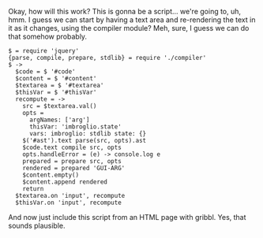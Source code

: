 Okay, how will this work?  This is gonna be a script... we're going
to, uh, hmm.  I guess we can start by having a text area and
re-rendering the text in it as it changes, using the compiler module?
Meh, sure, I guess we can do that somehow probably.

    $ = require 'jquery'
    {parse, compile, prepare, stdlib} = require './compiler'
    $ ->
      $code = $ '#code'
      $content = $ '#content'
      $textarea = $ '#textarea'
      $thisVar = $ '#thisVar'
      recompute = ->
        src = $textarea.val()
        opts =
          argNames: ['arg']
          thisVar: 'imbroglio.state'
          vars: imbroglio: stdlib state: {}
        $('#ast').text parse(src, opts).ast
        $code.text compile src, opts
        opts.handleError = (e) -> console.log e
        prepared = prepare src, opts
        rendered = prepared 'GUI-ARG'
        $content.empty()
        $content.append rendered
        return
      $textarea.on 'input', recompute
      $thisVar.on 'input', recompute

And now just include this script from an HTML page with gribbl.
Yes, that sounds plausible.
